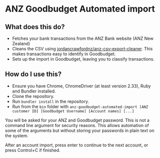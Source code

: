 # ANZ Goodbudget Automated import

## What does this do?
- Fetches your bank transactions from the ANZ Bank website (ANZ New Zealand)
- Cleans the CSV using [jordancrawfordnz/anz-csv-export-cleaner](https://github.com/jordancrawfordnz/anz-csv-export-cleaner). This makes transactions easy to identify in Goodbudget.
- Sets up the import in Goodbudget, leaving you to classify transactions.

## How do I use this?
- Ensure you have Chrome, ChromeDriver (at least version 2.33), Ruby and Bundler installed.
- Clone the repository.
- Run ``bundler install`` in the repository.
- Run from the ``bin`` folder with ``anz-goodbudget-automated-import [ANZ customer ID] [Goodbudget Username] [Account names] [...]``

You will be asked for your ANZ and Goodbudget password. This is not a command line argument for security reasons. This allows automation of some of the arguments but without storing your passwords in plain text on the system.

After an account import, press enter to continue to the next account, or press Control+C if finished.